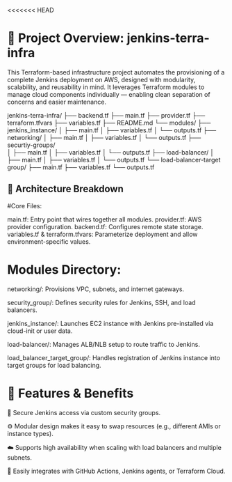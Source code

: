 <<<<<<< HEAD

# 🚀 Project Overview: jenkins-terra-infra

 This Terraform-based infrastructure project automates the provisioning of a complete Jenkins deployment on AWS, designed with modularity, scalability, and reusability in mind. It leverages Terraform modules to manage cloud components individually — enabling clean separation of concerns and easier maintenance.

jenkins-terra-infra/
├── backend.tf
├── main.tf
├── provider.tf
├── terraform.tfvars
├── variables.tf
├── README.md
└── modules/
    ├── jenkins_instance/
    │   ├── main.tf
    │   ├── variables.tf
    │   └── outputs.tf
    ├── networking/
    │   ├── main.tf
    │   ├── variables.tf
    │   └── outputs.tf
    ├── securtiy-groups/   
    │   ├── main.tf
    │   ├── variables.tf
    │   └── outputs.tf
    ├── load-balancer/
    │   ├── main.tf
    │   ├── variables.tf
    │   └── outputs.tf
    └── load-balancer-target group/
        ├── main.tf
        ├── variables.tf
        └── outputs.tf

## 🧱 Architecture Breakdown

#Core Files:

main.tf: Entry point that wires together all modules.
provider.tf: AWS provider configuration.
backend.tf: Configures remote state storage.
variables.tf & terraform.tfvars: Parameterize deployment and allow environment-specific values.

# Modules Directory:

networking/: Provisions VPC, subnets, and internet gateways.

security_group/: Defines security rules for Jenkins, SSH, and load balancers.

jenkins_instance/: Launches EC2 instance with Jenkins pre-installed via cloud-init or user data.

load-balancer/: Manages ALB/NLB setup to route traffic to Jenkins.

load_balancer_target_group/: Handles registration of Jenkins instance into target groups for load balancing.

# 🌟 Features & Benefits

🔐 Secure Jenkins access via custom security groups.

⚙️ Modular design makes it easy to swap resources (e.g., different AMIs or instance types).

☁️ Supports high availability when scaling with load balancers and multiple subnets.

🧩 Easily integrates with GitHub Actions, Jenkins agents, or Terraform Cloud.
